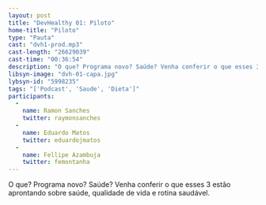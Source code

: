 ```yaml
---
layout: post
title: "DevHealthy 01: Piloto"
home-title: "Piloto"
type: "Pauta"
cast: "dvh1-prod.mp3"
cast-length: "26629039"
cast-time: "00:36:54"
description: "O que? Programa novo? Saúde? Venha conferir o que esses 3 estão aprontando sobre saúde, qualidade de vida e rotina saudável."
libsyn-image: "dvh-01-capa.jpg"
lybsyn-id: "5998235"
tags: "['Podcast', 'Saude', 'Dieta']"
participants:
  -
    name: Ramon Sanches
    twitter: raymonsanches
  -
    name: Eduardo Matos
    twitter: eduardojmatos
  -
    name: Fellipe Azambuja
    twitter: femontanha
---
```


O que? Programa novo? Saúde? Venha conferir o que esses 3 estão aprontando sobre saúde, qualidade de vida e rotina saudável.
